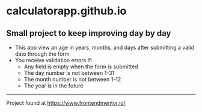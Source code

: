 # calculatorapp.github.io

## Small project to keep improving day by day


  * This app view an age in years, months, and days after submitting a valid date through the form
  * You receive validation errors if:
    * Any field is empty when the form is submitted
    * The day number is not between 1-31
    * The month number is not between 1-12
    * The year is in the future
    
    
    
    
  ___

  Project found at https://www.frontendmentor.io/
